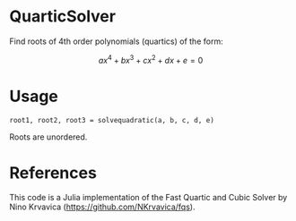 # QuarticSolver
Find roots of 4th order polynomials (quartics) of the form:
```math
ax^4 + bx^3 + cx^2 + dx + e = 0
```

# Usage
```
root1, root2, root3 = solvequadratic(a, b, c, d, e)
```

Roots are unordered.

# References
This code is a Julia implementation of the Fast Quartic and Cubic Solver by Nino Krvavica (https://github.com/NKrvavica/fqs).
